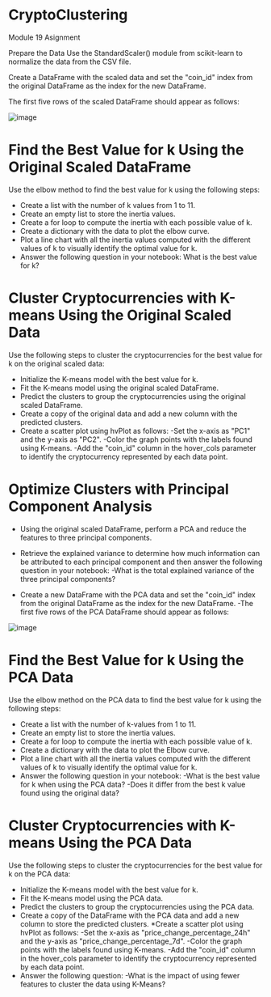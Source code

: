 # CryptoClustering
Module 19 Asignment


Prepare the Data
Use the StandardScaler() module from scikit-learn to normalize the data from the CSV file.

Create a DataFrame with the scaled data and set the "coin_id" index from the original DataFrame as the index for the new DataFrame.

The first five rows of the scaled DataFrame should appear as follows:

![image](https://github.com/Beyonka86/CryptoClustering/assets/111611012/721dfde2-940a-4422-b054-a7ce7eaf5121)


# Find the Best Value for k Using the Original Scaled DataFrame
Use the elbow method to find the best value for k using the following steps:

* Create a list with the number of k values from 1 to 11.
* Create an empty list to store the inertia values.
* Create a for loop to compute the inertia with each possible value of k.
* Create a dictionary with the data to plot the elbow curve.
* Plot a line chart with all the inertia values computed with the different values of k to visually identify the optimal value for k.
* Answer the following question in your notebook: What is the best value for k?

# Cluster Cryptocurrencies with K-means Using the Original Scaled Data
Use the following steps to cluster the cryptocurrencies for the best value for k on the original scaled data:

* Initialize the K-means model with the best value for k.
* Fit the K-means model using the original scaled DataFrame.
* Predict the clusters to group the cryptocurrencies using the original scaled DataFrame.
* Create a copy of the original data and add a new column with the predicted clusters.
* Create a scatter plot using hvPlot as follows:
                        -Set the x-axis as "PC1" and the y-axis as "PC2".
                        -Color the graph points with the labels found using K-means.
                        -Add the "coin_id" column in the hover_cols parameter to identify the cryptocurrency represented by each data point.

# Optimize Clusters with Principal Component Analysis

* Using the original scaled DataFrame, perform a PCA and reduce the features to three principal components.

* Retrieve the explained variance to determine how much information can be attributed to each principal component and then answer the following question in your notebook:
                          -What is the total explained variance of the three principal components?
* Create a new DataFrame with the PCA data and set the "coin_id" index from the original DataFrame as the index for the new DataFrame.
                          -The first five rows of the PCA DataFrame should appear as follows:

![image](https://github.com/Beyonka86/CryptoClustering/assets/111611012/bcd14e96-0985-4605-98e5-50fd1beb4e03)

# Find the Best Value for k Using the PCA Data
Use the elbow method on the PCA data to find the best value for k using the following steps:

* Create a list with the number of k-values from 1 to 11.
* Create an empty list to store the inertia values.
* Create a for loop to compute the inertia with each possible value of k.
* Create a dictionary with the data to plot the Elbow curve.
* Plot a line chart with all the inertia values computed with the different values of k to visually identify the optimal value for k.
* Answer the following question in your notebook:
                          -What is the best value for k when using the PCA data?
                          -Does it differ from the best k value found using the original data?

# Cluster Cryptocurrencies with K-means Using the PCA Data
Use the following steps to cluster the cryptocurrencies for the best value for k on the PCA data:

* Initialize the K-means model with the best value for k.
* Fit the K-means model using the PCA data.
* Predict the clusters to group the cryptocurrencies using the PCA data.
* Create a copy of the DataFrame with the PCA data and add a new column to store the predicted clusters.
*Create a scatter plot using hvPlot as follows:
                          -Set the x-axis as "price_change_percentage_24h" and the y-axis as "price_change_percentage_7d".
                          -Color the graph points with the labels found using K-means.
                          -Add the "coin_id" column in the hover_cols parameter to identify the cryptocurrency represented by each data point.
* Answer the following question:
                          -What is the impact of using fewer features to cluster the data using K-Means?
